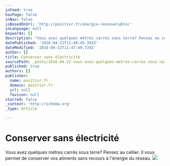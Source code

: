 ```yaml
---
inFeed: true
hasPage: false
inNav: false
isBasedOnUrl: 'http://positivr.fr/energie-renouvelable/'
inLanguage: null
keywords: []
description: "Vous avez quelques mètres carrés sous terre? Pensez au cellier. Il vous permet de conserver vos aliments sans recours à l'énergie du réseau."
datePublished: '2016-04-22T11:48:45.393Z'
dateModified: '2016-04-22T11:47:49.724Z'
author: []
title: Conserver sans électricité
sourcePath: _posts/2016-04-22-vous-avez-quelques-metres-carres-sous-terre-construisez-vot.md
published: true
authors: []
publisher:
  name: positivr.fr
  domain: positivr.fr
  url: null
  favicon: null
starred: false
_context: 'http://schema.org'
_type: Article

---
```

# Conserver sans électricité

Vous avez quelques mètres carrés sous terre? Pensez au cellier. Il vous permet de conserver vos aliments sans recours à l'énergie du réseau.
![](http://positivr.fr/wp-content/uploads/2015/11/refrigerateur-jadin-legumes-une-324x160.jpg)